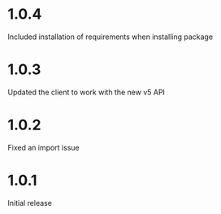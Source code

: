 1.0.4
=====

Included installation of requirements when installing package

1.0.3
=====

Updated the client to work with the new v5 API

1.0.2
=====

Fixed an import issue


1.0.1
=====

Initial release